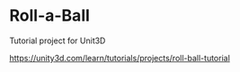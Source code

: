 # Roll-a-Ball

Tutorial project for Unit3D

https://unity3d.com/learn/tutorials/projects/roll-ball-tutorial

